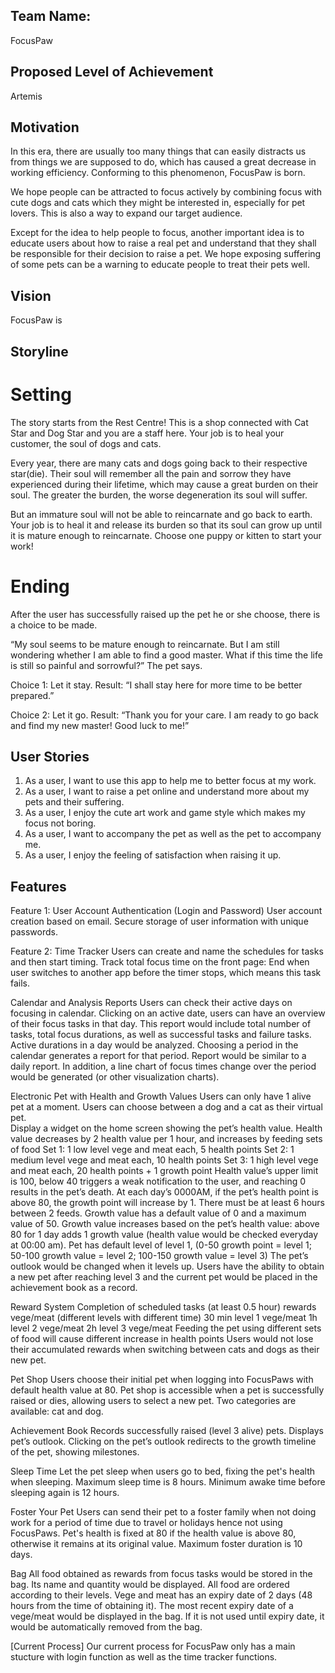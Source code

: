 ## Team Name:
FocusPaw

## Proposed Level of Achievement 
Artemis

## Motivation 
In this era, there are usually too many things that can easily distracts us from things we are supposed to do, which has caused a great decrease in working efficiency. Conforming to this phenomenon, FocusPaw is born. 

We hope people can be attracted to focus actively by combining focus with cute dogs and cats which they might be interested in, especially for pet lovers. This is also a way to expand our target audience. 

Except for the idea to help people to focus, another important idea is to educate users about how to raise a real pet and understand that they shall be responsible for their decision to raise a pet. We hope exposing suffering of some pets can be a warning to educate people to treat their pets well. 

## Vision
FocusPaw is 

## Storyline
# Setting
The story starts from the Rest Centre!
This is a shop connected with Cat Star and Dog Star and you are a staff here. 
Your job is to heal your customer, the soul of dogs and cats. 

Every year, there are many cats and dogs going back to their respective star(die). Their soul will remember all the pain and sorrow they have experienced during their lifetime, which may cause a great burden on their soul. 
The greater the burden, the worse degeneration its soul will suffer. 

But an immature soul will not be able to reincarnate and go back to earth.  
Your job is to heal it and release its burden so that its soul can grow up until it is mature enough to reincarnate. 
Choose one puppy or kitten to start your work!

# Ending
After the user has successfully raised up the pet he or she choose, there is a choice to be made. 

“My soul seems to be mature enough to reincarnate. But I am still wondering whether I am able to find a good master. What if this time the life is still so painful and sorrowful?” The pet says.

Choice 1: Let it stay. 
Result: “I shall stay here for more time to be better prepared.”

Choice 2: Let it go.
Result: “Thank you for your care. I am ready to go back and find my new master! Good luck to me!”

## User Stories
1. As a user, I want to use this app to help me to better focus at my work.
2. As a user, I want to raise a pet online and understand more about my pets and their suffering.
3. As a user, I enjoy the cute art work and game style which makes my focus not boring.
4. As a user, I want to accompany the pet as well as the pet to accompany me.
5. As a user, I enjoy the feeling of satisfaction when raising it up.

## Features 
Feature 1: User Account Authentication (Login and Password)
User account creation based on email. 
Secure storage of user information with unique passwords.

Feature 2: Time Tracker
Users can create and name the schedules for tasks and then start timing. 
Track total focus time on the front page: End when user switches to another app before the timer stops, which means this task fails. 

Calendar and Analysis Reports
Users can check their active days on focusing in calendar. 
Clicking on an active date, users can have an overview of their focus tasks in that day. 
This report would include total number of tasks, total focus durations, as well as successful tasks and failure tasks. Active durations in a day would be analyzed. 
Choosing a period in the calendar generates a report for that period. Report would be similar to a daily report. In addition, a line chart of focus times change over the period would be generated (or other visualization charts).  

Electronic Pet with Health and Growth Values
Users can only have 1 alive pet at a moment.
Users can choose between a dog and a cat as their virtual pet.   
Display a widget on the home screen showing the pet’s health value. 
Health value decreases by 2 health value per 1 hour, and increases by feeding sets of food
Set 1: 1 low level vege and meat each, 5 health points
Set 2: 1 medium level vege and meat each, 10 health points
Set 3: 1 high level vege and meat each, 20 health points + 1 growth point
Health value’s upper limit is 100, below 40 triggers a weak notification to the user, and reaching 0 results in the pet’s death.
At each day’s 0000AM, if the pet’s health point is above 80, the growth point will increase by 1.
There must be at least 6 hours between 2 feeds.
Growth value has a default value of 0 and a maximum value of 50.
Growth value increases based on the pet’s health value: above 80 for 1 day adds 1 growth value (health value would be checked everyday at 00:00 am). 
Pet has default level of level 1, (0-50 growth point = level 1; 50-100 growth value = level 2; 100-150 growth value = level 3) 
The pet’s outlook would be changed when it levels up.
Users have the ability to obtain a new pet after reaching level 3 and the current pet would be placed in the achievement book as a record.  

Reward System
Completion of scheduled tasks (at least 0.5 hour) rewards vege/meat (different levels with different time)
30 min level 1 vege/meat
1h level 2 vege/meat
2h level 3 vege/meat
Feeding the pet using different sets of food will cause different increase in health points
Users would not lose their accumulated rewards when switching between cats and dogs as their new pet. 

Pet Shop
Users choose their initial pet when logging into FocusPaws with default health value at 80.
Pet shop is accessible when a pet is successfully raised or dies, allowing users to select a new pet.
Two categories are available: cat and dog.
 
Achievement Book 
Records successfully raised (level 3 alive) pets.
Displays pet’s outlook. 
Clicking on the pet’s outlook redirects to the growth timeline of the pet, showing milestones. 
 
Sleep Time 
Let the pet sleep when users go to bed, fixing the pet's health when sleeping. 
Maximum sleep time is 8 hours.
Minimum awake time before sleeping again is 12 hours.

Foster Your Pet
Users can send their pet to a foster family when not doing work for a period of time due to travel or holidays hence not using FocusPaws. 
Pet's health is fixed at 80 if the health value is above 80, otherwise it remains at its original value.
Maximum foster duration is 10 days. 

Bag
All food obtained as rewards from focus tasks would be stored in the bag. Its name and quantity would be displayed. 
All food are ordered according to their levels. 
Vege and meat has an expiry date of 2 days (48 hours from the time of obtaining it).
The most recent expiry date of a vege/meat would be displayed in the bag. If it is not used until expiry date, it would be automatically removed from the bag. 


[Current Process]
Our current process for FocusPaw only has a main stucture with login function as well as the time tracker functions. 





